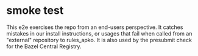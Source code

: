 # smoke test

This e2e exercises the repo from an end-users perspective.
It catches mistakes in our install instructions, or usages that fail when called from an "external" repository to rules_apko.
It is also used by the presubmit check for the Bazel Central Registry.
